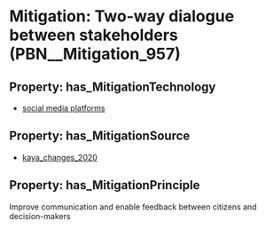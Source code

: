 # Mitigation: __Two-way dialogue between stakeholders__ (PBN__Mitigation_957)

## Property: has_MitigationTechnology

* [social media platforms](../Technology/PBN__Technology_47)

## Property: has_MitigationSource

* [kaya_changes_2020](../Article/PBN__Article_185)

## Property: has_MitigationPrinciple

Improve communication and enable feedback between citizens and decision-makers

